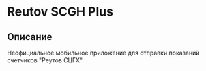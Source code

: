 # Reutov SCGH Plus

## Описание

Неофициальное мобильное приложение для отправки показаний счетчиков "Реутов СЦГХ".
